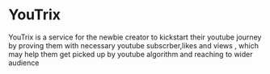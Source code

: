 # YouTrix
YouTrix is a service for the newbie creator to kickstart their youtube journey by proving them with necessary youtube subscrber,likes and views , which may help them get picked up by youtube algorithm and reaching to wider audience
